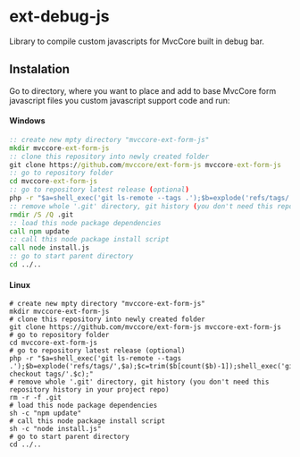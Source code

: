 # ext-debug-js
Library to compile custom javascripts for MvcCore built in debug bar.


## Instalation
Go to directory, where you want to place and add to base MvcCore form javascript files you custom javascript support code and run:
#### Windows
```cmd
:: create new mpty directory "mvccore-ext-form-js"
mkdir mvccore-ext-form-js
:: clone this repository into newly created folder
git clone https://github.com/mvccore/ext-form-js mvccore-ext-form-js
:: go to repository folder
cd mvccore-ext-form-js
:: go to repository latest release (optional)
php -r "$a=shell_exec('git ls-remote --tags .');$b=explode('refs/tags/',$a);$c=trim($b[count($b)-1]);shell_exec('git checkout tags/'.$c);"
:: remove whole '.git' directory, git history (you don't need this repository history in your project repo)
rmdir /S /Q .git
:: load this node package dependencies
call npm update
:: call this node package install script
call node install.js
:: go to start parent directory
cd ../..
```
#### Linux
```shell
# create new mpty directory "mvccore-ext-form-js"
mkdir mvccore-ext-form-js
# clone this repository into newly created folder
git clone https://github.com/mvccore/ext-form-js mvccore-ext-form-js
# go to repository folder
cd mvccore-ext-form-js
# go to repository latest release (optional)
php -r "$a=shell_exec('git ls-remote --tags .');$b=explode('refs/tags/',$a);$c=trim($b[count($b)-1]);shell_exec('git checkout tags/'.$c);"
# remove whole '.git' directory, git history (you don't need this repository history in your project repo)
rm -r -f .git
# load this node package dependencies
sh -c "npm update"
# call this node package install script
sh -c "node install.js"
# go to start parent directory
cd ../..
```